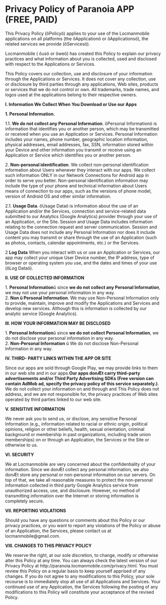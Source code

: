 <div class="entry-content">
<h1>Privacy Policy of Paranoia APP (FREE, PAID)</h1>
<p>This Privacy Policy (ôPolicyö) applies to your use of the Locmanmobile applications on all platforms (the ôApplicationö or ôApplicationsö), the related services we provide (ôServicesö).</p>
<p>Locmanmobile ( ôusö or ôweö) has created this Policy to explain our privacy practices and what information about you is collected, used and disclosed with respect to the Applications or Services.</p>
<p>This Policy covers our collection, use and disclosure of your information through the Applications or Services. It does not cover any collection, use or disclosure by third parties through any applications, Web sites, products or services that we do not control or own. All trademarks, trade names, and logos used at the applications belong to their respective owners.</p>
<p><strong>I. Information We Collect When You Download or Use our Apps</strong></p>
<p><strong>1. Personal Information.</strong></p>
<p>1.1. <strong>We do not collect any Personal Information</strong>. ôPersonal Informationö is information that identifies you or another person, which may be transmitted or received when you use an Application or Services. Personal Information includes your names, phone number, geographic location information, physical addresses, email addresses, fax, SSN, information stored within your Device and other information you transmit or receive using an Application or Service which identifies you or another person.</p>
<p>2. <strong>Non-personal identification</strong>. We collect non-personal identification information about Users whenever they interact with our apps. We collect such information ONLY in our Network Connections for Android app in order to serve you better. Non-personal identification information may include the type of your phone and technical information about Users means of connection to our apps, such as the versions of phone model, version of Android OS and other similar information.</p>
<p>2.1. <strong>Usage Data</strong>. ôUsage Dataö is information about the use of an Application and/or the Services, connection and service-related data submitted to our Analytics (Google Analytics) provider through your use of an Application, or the Site. Session and Usage Data includes information relating to the connection request and server communication. Session and Usage Data does not include any Personal Information nor does it include content you may transmit or share through the use of an Application (such as photos, contacts, calendar appointments, etc.) or the Services.</p>
<p>2 <strong>Log Data</strong> When you interact with us or use an Application or Services, our app may collect your unique User Device number, the IP address, type of browser or operating system you use, and the dates and times of your use (ôLog Dataö).</p>
<p><strong>II. USE OF COLLECTED INFORMATION</strong></p>
<p>1. <strong>Personal Information</strong>û since <strong>we do not collect any Personal Information</strong>, we may not use your personal information in any way.<br>
2. <strong>Non û Personal Information</strong>. We may use Non-Personal Information only to provide, maintain, improve and modify the Applications and Services and develop new services. Although this is information is collected by our analytic service (Google Analytics).</p>
<p><strong>III. HOW YOUR INFORMATION MAY BE DISCLOSED</strong></p>
<p>1.<strong> Personal Information</strong>û since <strong>we do not collect Personal Information</strong>, we do not disclose your personal information in any way.<br>
2. <strong>Non-Personal Information</strong> û We do not disclose Non-Personal Information in any way.</p>
<p><strong>IV. THIRD- PARTY LINKS WITHIN THE APP OR SITE</strong></p>
<p>Since our apps are sold through Google Play, we may provide links to them in our web site and in our apps.<strong>Our apps donÆt carry third-party advertisements and/or Third Party Advertising SDKs (Free version can contain AdMob ad, specify the privacy policy of this service separately.)</strong>. We do not collect your information on and through and This Policy does not address, and we are not responsible for, the privacy practices of Web sites operated by third parties linked to our web site.</p>
<p><strong>V. SENSITIVE INFORMATION</strong></p>
<p>We never ask you to send us, or disclose, any sensitive Personal Information (e.g., information related to racial or ethnic origin, political opinions, religion or other beliefs, health, sexual orientation, criminal background or membership in past organizations, including trade union memberships) on or through an Application, the Services or the Site or otherwise to us.</p>
<p><strong>VI. SECURITY</strong></p>
<p>We at Locmanmobile are very concerned about the confidentiality of your information. Since we donÆt collect any personal information, we also donÆt store any personal or non-personal information on our servers. On top of that, we take all reasonable measures to protect the non-personal information collected in third party Google Analytics service from unauthorized access, use, and disclosure. However, no method of transmitting information over the Internet or storing information is completely secure.</p>
<p><strong>VII. REPORTING VIOLATIONS</strong></p>
<p>Should you have any questions or comments about this Policy or our privacy practices, or you want to report any violations of the Policy or abuse of an Application, the Services, please contact us at locmanmobile@gmail.com.</p>
<p><strong>VIII. CHANGES TO THIS PRIVACY POLICY</strong></p>
<p>We reserve the right, at our sole discretion, to change, modify or otherwise alter this Policy at any time. You can always check the latest version of our Privacy Policy at http://paranoia.locmanmobile.com/privacy.html. You must review this Policy on a regular basis to keep yourself apprised of any changes. If you do not agree to any modifications to this Policy, your sole recourse is to immediately stop all use of all Applications and Services. Your continued use of any Application, the Services following the posting of any modifications to this Policy will constitute your acceptance of the revised Policy.</p>
 </div>
